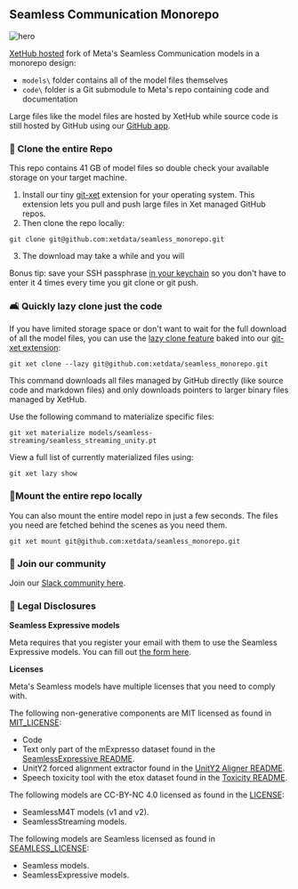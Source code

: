 ## Seamless Communication Monorepo

![hero](https://github.com/xetdata/seamless_monorepo/assets/801507/c9c626ac-d023-4076-b810-1be76b4c2c32)

[XetHub hosted](https://about.xethub.com/product/integrations/github) fork of Meta's Seamless Communication models in a monorepo design:

- `models\` folder contains all of the model files themselves
- `code\` folder is a Git submodule to Meta's repo containing code and documentation

Large files like the model files are hosted by XetHub while source code is still hosted by GitHub using our [GitHub app](https://github.com/apps/xetdata).

### 🔂 Clone the entire Repo

This repo contains 41 GB of model files so double check your available storage on your target machine.

1. Install our tiny [git-xet](https://xethub.com/assets/docs/getting-started/install) extension for your operating system. This extension lets you pull and push large files in Xet managed GitHub repos. 
2. Then clone the repo locally:

```
git clone git@github.com:xetdata/seamless_monorepo.git
```
3. The download may take a while and you will 

Bonus tip: save your SSH passphrase [in your keychain](https://docs.github.com/en/authentication/connecting-to-github-with-ssh/working-with-ssh-key-passphrases#saving-your-passphrase-in-the-keychain) so you don't have to enter it 4 times every time you git clone or git push.

### 🛋️ Quickly lazy clone just the code

If you have limited storage space or don't want to wait for the full download of all the model files, you can use the [lazy clone feature](https://xethub.com/assets/docs/large-repos/lazy-clone) baked into our [git-xet extension](https://xethub.com/assets/docs/getting-started/install):

```
git xet clone --lazy git@github.com:xetdata/seamless_monorepo.git
```

This command downloads all files managed by GitHub directly (like source code and markdown files) and only downloads pointers to larger binary files managed by XetHub.

Use the following command to materialize specific files:

```
git xet materialize models/seamless-streaming/seamless_streaming_unity.pt
```

View a full list of currently materialized files using:

```
git xet lazy show
```

### 🗻Mount the entire repo locally

You can also mount the entire model repo in just a few seconds. The files you need are fetched behind the scenes as you need them.

```
git xet mount git@github.com:xetdata/seamless_monorepo.git
```

### 🌃 Join our community

Join our [Slack community here](https://communityinviter.com/apps/xetdata/xet).

### 📝 Legal Disclosures

**Seamless Expressive models**

Meta requires that you register your email with them to use the Seamless Expressive models. You can fill out [the form here](https://ai.meta.com/resources/models-and-libraries/seamless-downloads/).

**Licenses**

Meta's Seamless models have multiple licenses that you need to comply with.

The following non-generative components are MIT licensed as found in [MIT_LICENSE](MIT_LICENSE):
- Code
- Text only part of the mExpresso dataset found in the [SeamlessExpressive README](docs/expressive/README.md).
- UnitY2 forced alignment extractor found in the [UnitY2 Aligner README](docs/m4t/unity2_aligner_README.md).
- Speech toxicity tool with the etox dataset found in the [Toxicity README](src/seamless_communication/cli/toxicity).

The following models are CC-BY-NC 4.0 licensed as found in the [LICENSE](LICENSE):
- SeamlessM4T models (v1 and v2).
- SeamlessStreaming models.

The following models are Seamless licensed as found in [SEAMLESS_LICENSE](SEAMLESS_LICENSE):
- Seamless models.
- SeamlessExpressive models.
